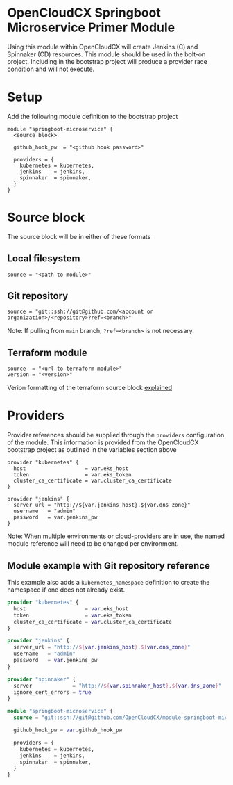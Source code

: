 # OpenCloudCX Springboot Microservice Primer Module

Using this module within OpenCloudCX will create Jenkins (C) and Spinnaker (CD) resources. This module should be used in the bolt-on project. Including in the bootstrap project will produce a provider race condition and will not execute.

# Setup

Add the following module definition to the bootstrap project

```
module "springboot-microservice" {
  <source block>

  github_hook_pw  = "<github hook password>"

  providers = {
    kubernetes = kubernetes,
    jenkins    = jenkins,
    spinnaker  = spinnaker,
  }
}
```

# Source block

The source block will be in either of these formats

## Local filesystem

```
source = "<path to module>"
```

## Git repository

```
source = "git::ssh://git@github.com/<account or organization>/<repository>?ref=<branch>"
```

Note: If pulling from `main` branch, `?ref=<branch>` is not necessary.

## Terraform module

```
source  = "<url to terraform module>"
version = "<version>"
```

Verion formatting of the terraform source block [explained](https://www.terraform.io/docs/language/expressions/version-constraints.html)

# Providers

Provider references should be supplied through the `providers` configuration of the module. This information is provided from the OpenCloudCX bootstrap project as outlined in the variables section above

```
provider "kubernetes" {
  host                   = var.eks_host
  token                  = var.eks_token
  cluster_ca_certificate = var.cluster_ca_certificate
}

provider "jenkins" {
  server_url = "http://${var.jenkins_host}.${var.dns_zone}"
  username   = "admin"
  password   = var.jenkins_pw
}
```

Note: When multiple environments or cloud-providers are in use, the named module reference will need to be changed per environment.

## Module example with Git repository reference

This example also adds a `kubernetes_namespace` definition to create the namespace if one does not already exist.

```terraform
provider "kubernetes" {
  host                   = var.eks_host
  token                  = var.eks_token
  cluster_ca_certificate = var.cluster_ca_certificate
}

provider "jenkins" {
  server_url = "http://${var.jenkins_host}.${var.dns_zone}"
  username   = "admin"
  password   = var.jenkins_pw
}

provider "spinnaker" {
  server             = "http://${var.spinnaker_host}.${var.dns_zone}"
  ignore_cert_errors = true
}

module "springboot-microservice" {
  source = "git::ssh://git@github.com/OpenCloudCX/module-springboot-microservice?ref=develop"

  github_hook_pw = var.github_hook_pw

  providers = {
    kubernetes = kubernetes,
    jenkins    = jenkins,
    spinnaker  = spinnaker,
  }
}

```
